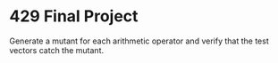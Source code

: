 # 429 Final Project
Generate a mutant for each arithmetic operator and verify that the test vectors catch the mutant.
